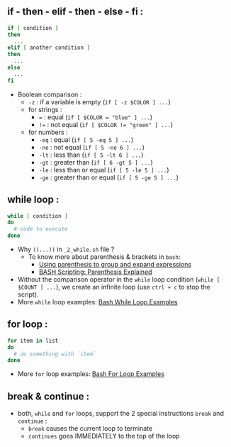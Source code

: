 ## if - then - elif - then - else - fi :
```bash
if [ condition ]
then
  ...
elif [ another condition ]
then
  ...
else
  ...
fi
```
* Boolean comparison :
  * `-z` : if a variable is empty (`if [ -z $COLOR ] ...`)
  * for strings :
    * `=` : equal (`if [ $COLOR = "blue" ] ...`)
    * `!=` : not equal (`if [ $COLOR != "green" ] ...`)
  * for numbers :
    * `-eq` : equal (`if [ 5 -eq 5 ] ...`)
    * `-ne` : not equal (`if [ 5 -ne 6 ] ...`)
    * `-lt` : less than (`if [ 5 -lt 6 ] ...`)
    * `-gt` : greater than (`if [ 6 -gt 5 ] ...`)
    * `-le` : less than or equal (`if [ 5 -le 5 ] ...`)
    * `-ge` : greater than or equal (`if [ 5 -ge 5 ] ...`)

## while loop :
```bash
while [ condition ]
do
  # code to execute
done
```
* Why `((...))` in `_2_while.sh` file ?
  * To know more about parenthesis & brackets in `bash`:
    * [Using parenthesis to group and expand expressions](https://ss64.com/bash/syntax-brackets.html)
    * [BASH Scripting: Parenthesis Explained](https://linuxconfig.org/bash-scripting-parenthesis-explained)
* Without the comparison operator in the `while` loop condition (`while [ $COUNT ] ...`), we create an infinite loop (use `ctrl + c` to stop the script).
* More `while` loop examples: [Bash While Loop Examples](https://www.cyberciti.biz/faq/bash-while-loop/)

## for loop :
```bash
for item in list
do
  # do something with `item`
done
```
* More `for` loop examples: [Bash For Loop Examples](https://www.cyberciti.biz/faq/bash-for-loop/)

## break & continue :
* both, `while` and `for` loops, support the 2 special instructions `break` and `continue` :
  * `break` causes the current loop to terminate
  * `continues` goes IMMEDIATELY to the top of the loop
